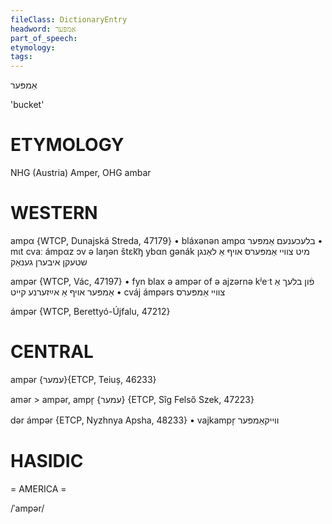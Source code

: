 ```yaml
---
fileClass: DictionaryEntry
headword: אַמפּער
part_of_speech: 
etymology: 
tags: 
---
```

אַמפּער

'bucket'

ETYMOLOGY
===========
NHG (Austria) Amper, OHG ambar

WESTERN
========

ampα {WTCP, Dunajská Streda, 47179}
	•	bláxənən ampα בלעכענעם אַמפּער
	•	mɩt  cvaː ámpαz ɔv ə laŋən štɛk͡ŋ ybαn gənák מיט צוויי אַמפּערס אויף אַ לאַנגן שטעקן איבערן גענאַק

ampər {WTCP, Vác, 47197}
	•	fyn blax ə ampər of ə ajzərnə kʲeˑt פֿון בלעך אַ אַמפּער אויף אַ אײַזערנע קייט
	•	cváj ámpərs צוויי אַמפּערס

ámpər {WTCP, Berettyó-Újfalu, 47212}

CENTRAL
========

ampər {עמער}{ETCP, Teiuș, 46233}

amər > ampər, ampr̩ {עמער} {ETCP, Sîg Felső Szek, 47223}

dər ámpər {ETCP, Nyzhnya Apsha, 48233}
	•	vajkampr̩ ווייקאַמפּער

HASIDIC
=======
= AMERICA = 

/ˈampər/